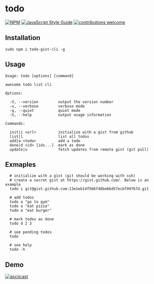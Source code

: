 # todo

[![NPM](https://nodei.co/npm/todo-gist-cli.png)](https://www.npmjs.com/package/todo-gist-cli)   [![JavaScript Style Guide](https://cdn.rawgit.com/standard/standard/master/badge.svg)](https://github.com/standard/standard)   [![contributions welcome](https://img.shields.io/badge/contributions-welcome-brightgreen.svg?style=flat)](https://github.com/yausername/todo/issues)

## Installation

    sudo npm i todo-gist-cli -g

## Usage

    Usage: todo [options] [command]

    awesome todo list cli

    Options:

      -V, --version         output the version number
      -v, --verbose         verbose mode
      -q, --quiet           quiet mode
      -h, --help            output usage information

    Commands:

      init|i <url>          initialize with a gist from github
      list|l                list all todos
      add|a <todo>          add a todo
      done|d <id> [ids...]  mark as done
      update|u              fetch updates from remote gist (git pull)
      
## Exmaples
     
      # initialize with a gist (git should be working with ssh)
      # create a secret gist at https://gist.github.com/. Below is an example
      todo i git@gist.github.com:13e1eb14f566f48be66d57ecbf99767d.git
      
      # add todos
      todo a "go to gym"
      todo a "eat pizza"
      todo a "eat burger"
      
      # mark todos as done
      todo d 2 3
      
      # see pending todos
      todo
      
      # see help
      todo -h

## Demo

[![asciicast](https://i.imgur.com/WCb7Rmh.png)](https://asciinema.org/a/176600)
